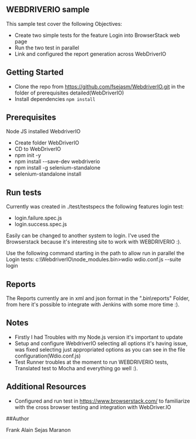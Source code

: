## WEBDRIVERIO sample

This sample test cover the following Objectives:
- Create two simple tests for the feature Login into BrowserStack web page
- Run the two test in parallel
- Link and configured the report generation across WebDriverIO

## Getting Started

* Clone the repo from https://github.com/fsejasm/WebdriverIO.git in the folder of prerequisites detailed(WebDriverIO)
* Install dependencies `npm install`

## Prerequisites

Node JS installed
WebdriverIO
   - Create folder WebDriverIO
   - CD to WebDriverIO
   - npm init -y
   - npm install --save-dev webdriverio
   - npm install -g selenium-standalone
   - selenium-standalone install

## Run tests

Currently was created in ./test/testspecs the following features login test:
* login.failure.spec.js
* login.success.spec.js

Easily can be changed to another system to login. I've used the Browserstack because it's interesting site to work with WEBDRIVERIO :).

Use the following command starting in the path to allow run in parallel the Login tests: 
c:\WebdriverIO\node_modules\.bin>wdio wdio.conf.js --suite login

## Reports

The Reports currently are in xml and json format in the ".bin\reports" Folder, from here it's possible to integrate with Jenkins with some more time :).


## Notes
* Firstly I had Troubles with my Node.js version it's important to update
* Setup and configure WebdriverIO selecting all options it's having issue, was fixed selecting just appropriated options as you can see in the file configuration(Wdio.conf.js)
* Test Runner troubles at the moment to run WEBDRIVERIO tests, Translated test to Mocha and everything go well :).
    
## Additional Resources
* Configured and run test  in https://www.browserstack.com/ to familiarize with the cross browser testing and integration with WebDriver.IO

##Author

Frank Alain Sejas Maranon






